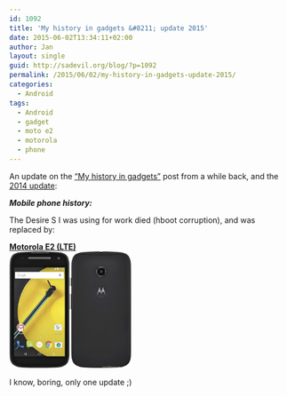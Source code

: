 ```yaml
---
id: 1092
title: 'My history in gadgets &#8211; update 2015'
date: 2015-06-02T13:34:11+02:00
author: Jan
layout: single
guid: http://sadevil.org/blog/?p=1092
permalink: /2015/06/02/my-history-in-gadgets-update-2015/
categories:
  - Android
tags:
  - Android
  - gadget
  - moto e2
  - motorola
  - phone
---
```

An update on the <a href="https://kcore.org/2012/01/04/my-history-in-gadgets/" target="_blank">&#8220;My history in gadgets&#8221;</a> post from a while back, and the <a href="https://kcore.org/2014/05/12/my-history-in-gadgets-update-2014/" target="_blank">2014 update</a>:

**_Mobile phone history:_**

The Desire S I was using for work died (hboot corruption), and was replaced by:

**<a href="http://www.gsmarena.com/motorola_moto_e_(2nd_gen)-6986.php" target="_blank">Motorola E2 (LTE)<br /> <img class="" src="/assets/images/2015/08/motorola-moto-e-2015-1.jpg" alt="Motorola E2" width="220" height="210" /></a>**

I know, boring, only one update ;)
